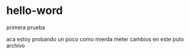 # hello-word
primera prueba 

aca estoy probando un poco como mierda meter cambios en este puto archivo
